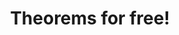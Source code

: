 ---
title: Theorems for free!
paper-url: http://ttic.uchicago.edu/~dreyer/course/papers/wadler.pdf
authors:
- Philip Wadler
type: paper
tags:
- fixpoints
- polymorphism
doHaskell-type: research paper
dohaskell-year: 1989
---